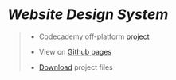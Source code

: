 # *Website Design System*

> - Codecademy off-platform [project][a]
>
> - View on [Github pages][b]
>
> - [Download][c] project files





[a]: https://www.codecademy.com/paths/full-stack-engineer-career-path/tracks/fscp-improved-styling-with-css/modules/fecp-challenge-project-build-a-website-design-system/projects/independent-project-web-design-system]
[b]: https://ryan1431.github.io/website-design-system/
[c]: https://github.com/ryan1431/website-design-system/archive/refs/heads/master.zip